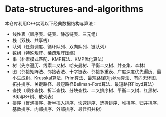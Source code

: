 # Data-structures-and-algorithms
本仓库利用C++实现以下经典数据结构与算法：

+ 线性表（顺序表、链表、静态链表、三元组）
+ 栈（双栈、共享栈）
+ 队列（任务调度、循环队列、双向队列、链队列）
+ 数组（特殊矩阵、稀疏矩阵压缩）
+ 串（朴素模式匹配、KMP算法、KMP优化算法）
+ 树（先序遍历、线索二叉树、哈夫曼树、平衡二叉树、并查集、森林）
+ 图（邻接矩阵法、邻接表法、十字链表、邻接多重表、广度深度优先遍历、最小生成树、Krusskal算法、Prim算法、最短路径Dijsktra算法、有向无环图、拓扑排序、关键路径、最短路径Bellman-Ford算法、最短路径Floyd算法）
+ 查找（顺序查找、折半查找、分块查找、二叉排序树、平衡二叉树、红黑树、B树与B+树、散列表）
+ 排序（冒泡排序、折半插入排序、快速排序、选择排序、堆排序、归并排序、基数排序、内部排序、外部排序、最佳归并树）
